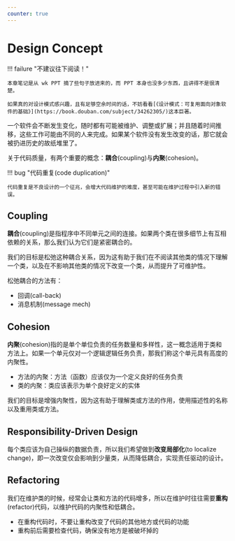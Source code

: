 ```yaml
---
counter: true
---
```


# Design Concept

!!! failure "不建议往下阅读！"

    本章笔记是从 wk PPT 摘了些句子放进来的，而 PPT 本身也没多少东西，且讲得不是很清楚。

    如果真的对设计模式感兴趣，且有足够空余时间的话，不妨看看[《设计模式：可复用面向对象软件的基础》](https://book.douban.com/subject/34262305/)这本巨著。

一个软件会不断发生变化，随时都有可能被维护、调整或扩展；并且随着时间推移，这些工作可能由不同的人来完成。如果某个软件没有发生改变的话，那它就会被扔进历史的故纸堆里了。

关于代码质量，有两个重要的概念：**耦合**(coupling)与**内聚**(cohesion)。

!!! bug "代码重复(code duplication)"

    代码重复是不良设计的一个征兆，会增大代码维护的难度，甚至可能在维护过程中引入新的错误。


## Coupling

**耦合**(coupling)是指程序中不同单元之间的连接。如果两个类在很多细节上有互相依赖的关系，那么我们认为它们是紧密耦合的。

我们的目标是松弛这种耦合关系，因为这有助于我们在不阅读其他类的情况下理解一个类，以及在不影响其他类的情况下改变一个类，从而提升了可维护性。

松弛耦合的方法有：

- 回调(call-back)
- 消息机制(message mech)


## Cohesion

**内聚**(cohesion)指的是单个单位负责的任务数量和多样性，这一概念适用于类和方法上。如果一个单元仅对一个逻辑逻辑任务负责，那我们称这个单元具有高度的内聚性。

- 方法的内聚：方法（函数）应该仅为一个定义良好的任务负责
- 类的内聚：类应该表示为单个良好定义的实体

我们的目标是增强内聚性，因为这有助于理解类或方法的作用，使用描述性的名称以及重用类或方法。


## Responsibility-Driven Design

每个类应该为自己操纵的数据负责，所以我们希望做到**改变局部化**(to localize change)，即一次改变仅会影响到少量类，从而降低耦合，实现责任驱动的设计。


## Refactoring

我们在维护类的时候，经常会让类和方法的代码增多，所以在维护时往往需要**重构**(refactor)代码，以维护代码的内聚性和低耦合。

- 在重构代码时，不要让重构改变了代码的其他地方或代码的功能
- 重构前后需要检查代码，确保没有地方是被破坏掉的
